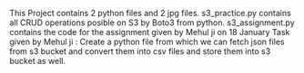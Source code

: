 This Project contains 2 python files and 2 jpg files.
s3_practice.py contains all CRUD operations posible on S3 by Boto3 from python.
s3_assignment.py contains the code for the assignment given by Mehul ji on 18 January
Task given by Mehul ji : Create a python file from which we can fetch json files from s3 bucket and convert them into csv files and store them into s3 bucket as well. 